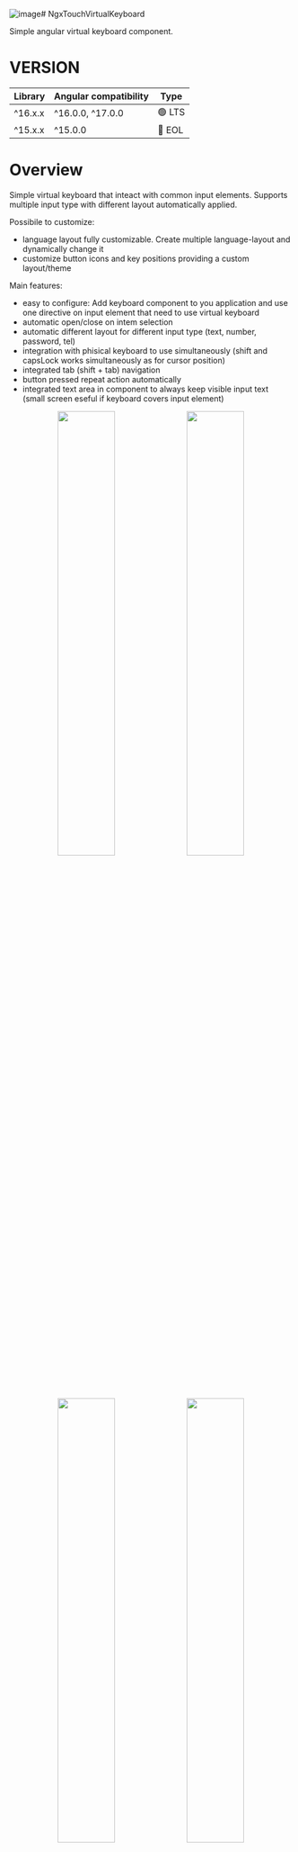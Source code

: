 ![image](https://github.com/domi92/ngx-touch-virtual-keyboard/assets/10332144/d29c0624-a178-4e7a-84ae-4e70214544e1)# NgxTouchVirtualKeyboard

Simple angular virtual keyboard component.

# VERSION

| Library | Angular compatibility | Type   |
| :------ | --------------------- | ------ |
| ^16.x.x | ^16.0.0, ^17.0.0      | 🟢 LTS |
| ^15.x.x | ^15.0.0               | 🔴 EOL |

# Overview

Simple virtual keyboard that inteact with common input elements. Supports multiple input type with different layout automatically applied.

Possibile to customize:

- language layout fully customizable. Create multiple language-layout and dynamically change it
- customize button icons and key positions providing a custom layout/theme

Main features:

- easy to configure: Add keyboard component to you application and use one directive on input element that need to use virtual keyboard
- automatic open/close on intem selection
- automatic different layout for different input type (text, number, password, tel)
- integration with phisical keyboard to use simultaneously (shift and capsLock works simultaneously as for cursor position)
- integrated tab (shift + tab) navigation
- button pressed repeat action automatically
- integrated text area in component to always keep visible input text (small screen eseful if keyboard covers input element)

<div align="center">
<img src="https://github.com/domi92/ngx-touch-virtual-keyboard/assets/10332144/e90627d4-91c0-448d-92c8-554ce26dd051" width=45%/>
<img src="https://github.com/domi92/ngx-touch-virtual-keyboard/assets/10332144/56631432-4978-4648-a734-f0d6e3610da9" width=45%/>
<img src="https://github.com/domi92/ngx-touch-virtual-keyboard/assets/10332144/a5e1efcf-d7b9-4341-b1ca-11a31c2cd076" width=45%/>
<img src="https://github.com/domi92/ngx-touch-virtual-keyboard/assets/10332144/f687a93c-e4eb-41d3-9869-eaea97c10a77" width=45%/>
</div>

# Install

Install package (console) and import module (in app.module.ts)

```bash
npm i ngx-touch-virtual-keyboard
```

```typescript

@NgModule({
  imports: [
    ...
    NgxTouchVirtualKeyboardModule
  ],
  ..
})
```

⚠️ **Continue adding default icons and theme**

## **Default icon loading (add assets)**

To load correctly default icons add in angular.json assets import.

Do not change the output path must be defined like that in order to use default assets from lib.

```typescript
"assets": [
            {
              "glob": "**/*",
              "input": "./node_modules/ngx-touch-virtual-keyboard/assets/",
              "output": "/assets/ngx-tvk/"
            }
          ],
```

## **Default theme**

To include theme you can

- **If customization in theme is not needed =>** add to angular.json as resource in "styles"

```typescript
"styles": [
            ...,
            "./node_modules/ngx-touch-virtual-keyboard/theme/ngx-touch-virtual-keyboard-theme.scss"]
          ],
```

- **If customization required =>** add in main styles.scss

```scss
@import './node_modules/ngx-touch-virtual-keyboard/theme/ngx-touch-virtual-keyboard-theme';
... override style here ...
```

# Usage

Inside appComponent. Add component

```typescript
<router-outlet></router-outlet>

<ngx-touch-virtual-keyboard></ngx-touch-virtual-keyboard>

```

Use directive "useVirtualKeyboard" in input component to connect input element with keyboard

```typescript
<input type="text" useVirtualKeyboard placeholder="Type here..." />
```

## Change language layout

Build in component there are just 2 simple layout ['us' and 'it']. 'US' is the deafult. A layout can be dynamically selected with @Input layout parameter.

Current language is displayed inside the space button. If input parameter is not exisitng a console error is raised and the default layout is used.

```typescript
<ngx-touch-virtual-keyboard layout="it"></ngx-touch-virtual-keyboard>

<ngx-touch-virtual-keyboard [layout]="currentLayout"></ngx-touch-virtual-keyboard>
```

## Customize layout (define how many layout-language you need)

Define in app.module or at compoent level a new array for layouts and provide this as new layout for keyboard compoent.
This will override all default layout, but you can redefine them.

Array type is : { layout: string; values: (INGXKeyElement | string)[][] }[].

- layout usually is the language (us, gb, it, ..) or as in example can be used any string.
- values can be a simple character, or a string (.com) or an object k(v1, v2).
  - String usage is restricted since some string are used to display icon buttons (tab, shift, ...)
  - k(v1, v2) can be usde for buttons that on shift should write not capitalized letter but another char

```typescript

import { KEYBOARD_LAYOUT_DEFAULT } from 'ngx-touch-virtual-keyboard';
import { INGXKeyElement, k } from 'ngx-touch-virtual-keyboard';

const defaultKeyboard: { layout: string; values: (INGXKeyElement | string)[][] }[] = [
  {
    layout: 'myCustom',
    values: [
      [
        k('\\', '|'), k('1', '!'), k('2', '"'), k('3', '£'), k('4', '$'), k('5', '%'), k('6', '&'),
        k('7', '/'), k('8', '('), k('9', ')'), k('0', '='), k("'", '?'),'backspace',
      ],
      ['tab', 'a', 'a', 'a', 'a', 'a', 'a', 'a', 'a', 'a'],
      ['a', 'a', 'a', 'a', 'a', 'a', 'a', 'a', 'a'],
      ['shift', 'a', 'a', 'a', 'a', 'a', 'a', 'a', 'a', 'a', k(',', ';'), k('.', ':'), k('-', '_'), 'shift'],
      ['space', 'left', 'right'],
    ],
  },
  {
   layout: 'gb',
   values: [ .... ],
  }
];

 providers: [
    { provide: KEYBOARD_LAYOUT_DEFAULT, useValue: defaultKeyboard },
  ],
```

Restricted string representing scpecial buttons are:

- backspace | tab | left | right | shift | space

Example from previous code (myDefault alyout is applied as default):

<div align="center">
<img src="https://github.com/domi92/ngx-touch-virtual-keyboard/assets/10332144/c869cd3f-8636-4d33-8813-43ecd8f35ba8" width=45%/>
</div>

## Use custom icons

All icons can be changed with custom svg. Providing in app.module.ts a new svg reference for each icon to change.

ICON_BACKSPACE | ICON_ERASE | ICON_EYE_SLASH | ICON_EYE | ICON_KEYBOARD | ICON_LEFT | ICON_RIGHT | ICON_SHIFT

```typescript
import {ICON_BACKSPACE, ICON_KEYBOARD} from 'ngx-touch-virtual-keyboard';

  ...

  providers: [
    {provide: ICON_BACKSPACE, useValue: 'assets/icons/bugs.svg'},
    {provide: ICON_KEYBOARD, useValue: 'assets/icons/bugs.svg'},
  ],

```

List of all icons tahtn can be replaced

- ICON_BACKSPACE
- ICON_ERASE
- ICON_EYE_SLASH
- ICON_EYE
- ICON_KEYBOARD
- ICON_KEYBOARD_CLOSE
- ICON_LEFT
- ICON_RIGHT
- ICON_SHIFT
- ICON_TAB

Example from previous provided custom bugs.svg

<div align="center">
<img src="https://github.com/domi92/ngx-touch-virtual-keyboard/assets/10332144/54a31fe5-bf7b-4056-b1d2-7510605180de" width=45%/>
</div>

## Customize keyobard type opened.

Each input type have a specific keyboard layout opened, for example:

- `<input type="text"/>` this will use default keyboard
- `<input type="number"/>` this will use default number

This is the current supported type. If not changed each time an input with this type is selected specific layout keyboard is opend

```typescript
const mapInputLayout: { inputType: MapInputType; keyboardType: MapKeyboardType }[] = [
  { inputType: 'text', keyboardType: 'default' },
  { inputType: 'url', keyboardType: 'default' },
  { inputType: 'email', keyboardType: 'email' },
  { inputType: 'password', keyboardType: 'password' },
  { inputType: 'number', keyboardType: 'number' },
  { inputType: 'range', keyboardType: 'number' },
  { inputType: 'tel', keyboardType: 'tel' },
];
```

### Override type on single element

On input element after marked it with directive "useVirtualKeyboard", jsut force the layoutType with setKeyboardType="..."

This example will "email" keyboard also if type is text.

```typescript
<input type="text" useVirtualKeyboard setKeyboardType="email" placeholder="Type email here..." />
```

### Override at application level

It is possible to override the KEYBOARD_MAP_INPUT_TO_LAYOUT with a custom mapping. This will open automatically for all input type the numeric layout keyboard

```typescript
 providers: [
    {
      provide: KEYBOARD_MAP_INPUT_TO_LAYOUT,
      useValue: [
        { inputType: 'text', keyboardType: 'number' },
        { inputType: 'url', keyboardType: 'number' },
        { inputType: 'email', keyboardType: 'number' },
        { inputType: 'password', keyboardType: 'number' },
        { inputType: 'number', keyboardType: 'number' },
        { inputType: 'range', keyboardType: 'number' },
        { inputType: 'tel', keyboardType: 'number' },
      ],
    },
  ],
```

## Customize theme

Theme can be customized. All useful parameter are defined in projects/ngx-touch-virtual-keyboard/theme/ngx-touch-virtual-keyboard-theme.scss

Below just an example how to locally override variables.
Always reference to this file for complete list. If some variable is missing just opene a change request

```scss
@import './node_modules/ngx-touch-virtual-keyboard/theme/ngx-touch-virtual-keyboard-theme';
  //keys
:host {
  --ngx-tvk-key-background-color: darkgray;
  --ngx-tvk-key-background-color-hover: orange;
  --ngx-tvk-key-border-color-pressed: white;
}
...
```

<div align="center">
<img src="https://github.com/domi92/ngx-touch-virtual-keyboard/assets/10332144/2ec641fe-0af2-4169-af80-0dbc345cf786" width=45%/>
</div>
# Versioning

## Changelog 1.2.0

### New Features:

- theme customization. All style can be customized overriding default .scss variables

### Enhancements:

- keyboard layout changed get property with Observable usage
- arrow left/right are working better than before when used with a keyboard

### Bug Fixes:

- white space are displayed correctly

### Breaking change

-KEYBOARD_LAYOUT renamed in KEYBOARD_LAYOUT_DEFAULT

